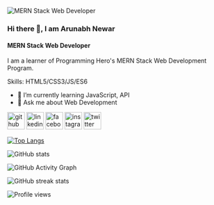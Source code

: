 ![MERN Stack Web Developer ](https://www.eligocs.com/wp-content/uploads/2020/09/MREN-stack-1.jpg)

### Hi there 👋, I am Arunabh Newar
#### MERN Stack Web Developer 

I am a learner of Programming Hero's MERN Stack Web Development Program.

Skills:  HTML5/CSS3/JS/ES6

- 🌱 I’m currently learning JavaScript, API 
- 💬 Ask me about Web Development  


[<img src='https://cdn.jsdelivr.net/npm/simple-icons@3.0.1/icons/github.svg' alt='github' height='40'>](https://github.com/arunabhnewar)  [<img src='https://cdn.jsdelivr.net/npm/simple-icons@3.0.1/icons/linkedin.svg' alt='linkedin' height='40'>](https://www.linkedin.com/in/newar-devil/)  [<img src='https://cdn.jsdelivr.net/npm/simple-icons@3.0.1/icons/facebook.svg' alt='facebook' height='40'>](https://www.facebook.com/arunabh.newar)  [<img src='https://cdn.jsdelivr.net/npm/simple-icons@3.0.1/icons/instagram.svg' alt='instagram' height='40'>](https://www.instagram.com/arunabhnewar/)  [<img src='https://cdn.jsdelivr.net/npm/simple-icons@3.0.1/icons/twitter.svg' alt='twitter' height='40'>](https://twitter.com/arunabh_leo)  


[![Top Langs](https://github-readme-stats.vercel.app/api/top-langs/?username=arunabhnewar)](https://github.com/anuraghazra/github-readme-stats)

![GitHub stats](https://github-readme-stats.vercel.app/api?username=arunabhnewar&show_icons=true)  

![GitHub Activity Graph](https://activity-graph.herokuapp.com/graph?username=arunabhnewar)  

![GitHub streak stats](https://github-readme-streak-stats.herokuapp.com/?user=arunabhnewar)  

![Profile views](https://gpvc.arturio.dev/arunabhnewar)  
